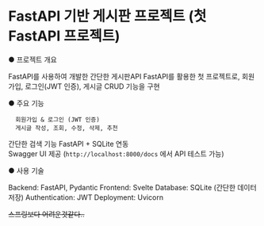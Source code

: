 # FastAPI 기반 게시판 프로젝트 (첫 FastAPI 프로젝트)


● 프로젝트 개요

FastAPI를 사용하여 개발한 간단한 게시판API 
FastAPI를 활용한 첫 프로젝트로, 회원가입, 로그인(JWT 인증), 게시글 CRUD 기능을 구현


● 주요 기능

      회원가입 & 로그인 (JWT 인증)  
      게시글 작성, 조회, 수정, 삭제, 추천
간단한 검색 기능
FastAPI + SQLite 연동  
Swagger UI 제공 (`http://localhost:8000/docs` 에서 API 테스트 가능)


● 사용 기술

Backend: FastAPI, Pydantic
Frontend: Svelte
Database: SQLite (간단한 데이터 저장)
Authentication: JWT
      Deployment: Uvicorn


  ~~스프링보다 어려운것같다..~~
